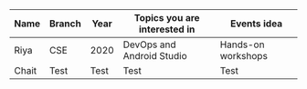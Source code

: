 
| Name| Branch | Year | Topics you are interested in | Events idea |
| ------------| ----------- | -------- |-------------------|----------------------|
| Riya | CSE | 2020 | DevOps and Android Studio | Hands-on workshops |
| Chait | Test | Test | Test | Test | Test | 

